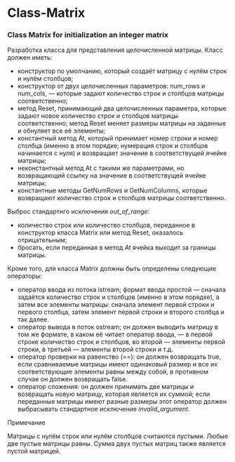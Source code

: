 # Class-Matrix
### Class Matrix for initialization an integer matrix
Разработка класса для представления целочисленной матрицы. Класс должен иметь:
- конструктор по умолчанию, который создаёт матрицу с нулём строк и нулём столбцов;
- конструктор от двух целочисленных параметров: num_rows и num_cols, — которые задают количество строк и столбцов матрицы соответственно;
- метод Reset, принимающий два целочисленных параметра, которые задают новое количество строк и столбцов матрицы соответственно; метод Reset меняет размеры матрицы на заданные и обнуляет все её элементы;
- константный метод At, который принимает номер строки и номер столбца (именно в этом порядке; нумерация строк и столбцов начинается с нуля) и возвращает значение в соответствущей ячейке матрицы;
- неконстантный метод At с такими же параметрами, но возвращающий ссылку на значение в соответствущей ячейке матрицы;
- константные методы GetNumRows и GetNumColumns, которые возвращают количество строк и столбцов матрицы соответственно.

Выброс стандартнго исключения *out_of_range:*
- количество строк или количество столбцов, переданное в конструктор класса Matrix или метод Reset, оказалось отрицательным;
- бросать, если переданная в метод *At* ячейка выходит за границы матрицы.

Кроме того, для класса Matrix должны быть определены следующие операторы:
- оператор ввода из потока istream; формат ввода простой — сначала задаётся количество строк и столбцов (именно в этом порядке), а затем все элементы матрицы: сначала элемент первой строки и первого столбца, затем элемент первой строки и второго столбца и так далее.
- оператор вывода в поток ostream; он должен выводить матрицу в том же формате, в каком её читает оператор ввода, — в первой строке количество строк и столбцов, во второй — элементы первой строки, в третьей — элементы второй строки и т.д.
- оператор проверки на равенство (==): он должен возвращать true, если сравниваемые матрицы имеют одинаковый размер и все их соответствующие элементы равны между собой, в противном случае он должен возвращать false.
- оператор сложения: он должен принимать две матрицы и возвращать новую матрицу, которая является их суммой; если переданные матрицы имеют разные размеры этот оператор должен выбрасывать стандартное исключение *invalid_argument*.

Примечание

Матрицы с нулём строк или нулём столбцов считаются пустыми. Любые две пустые матрицы равны. Сумма двух пустых матриц также является пустой матрицей.
